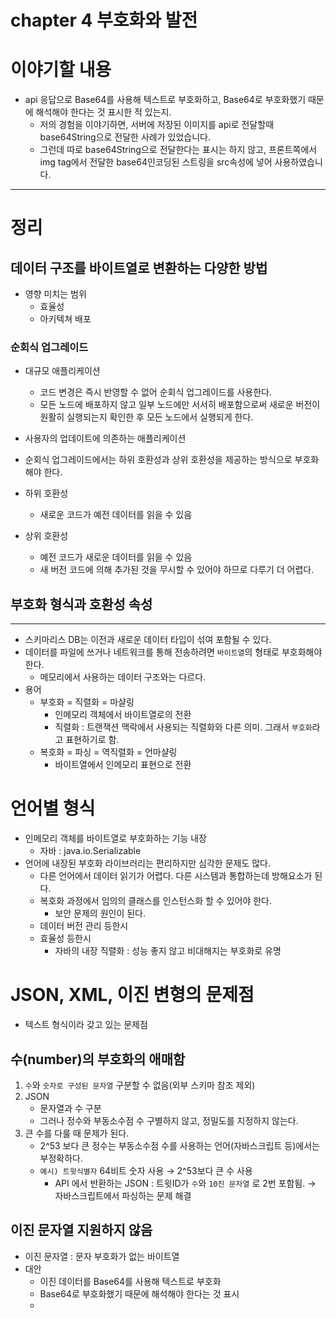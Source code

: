 # chapter 4 부호화와 발전 


# 이야기할 내용

- api 응답으로 Base64를 사용해 텍스트로 부호화하고, Base64로 부호화했기 때문에 해석해야 한다는 것 표시한 적 있는지.
  - 저의 경험을 이야기하면, 서버에 저장된 이미지를 api로 전달할때 base64String으로 전달한 사례가 있었습니다. 
  - 그런데 따로 base64String으로 전달한다는 표시는 하지 않고, 프론트쪽에서 img tag에서 전달한 base64인코딩된 스트링을 src속성에 넣어 사용하였습니다.
  

---

# 정리

## 데이터 구조를 바이트열로 변환하는 다양한 방법

- 영향 미치는 범위
    - 효율성
    - 아키텍쳐 배포

### 순회식 업그레이드

- 대규모 애플리케이션
    - 코드 변경은 즉시 반영할 수 없어 순회식 업그레이드를 사용한다.
    - 모든 노드에 배포하지 않고 일부 노드에만 서서히 배포함으로써 새로운 버전이 원활히 실행되는지 확인한 후 모든 노드에서 실행되게 한다.
- 사용자의 업데이트에 의존하는 애플리케이션
- 순회식 업그레이드에서는 하위 호환성과 상위 호환성을 제공하는 방식으로 부호화 해야 한다.

- 하위 호환성
    - 새로운 코드가 예전 데이터를 읽을 수 있음
- 상위 호환성
    - 예전 코드가 새로운 데이터를 읽을 수 있음
    - 새 버전 코드에 의해 추가된 것을 무시할 수 있어야 하므로 다루기 더 어렵다.

## 부호화 형식과 호환성 속성

---

- 스키마리스 DB는 이전과 새로운 데이터 타입이 섞여 포함될 수 있다.
- 데이터를 파일에 쓰거나 네트워크를 통해 전송하려면 `바이트열`의 형태로 부호화해야 한다.
    - 메모리에서 사용하는 데이터 구조와는 다르다.
- 용어
    - 부호화 = 직렬화 = 마샬링
        - 인메모리 객체에서 바이트열로의 전환
        - 직렬화 : 트랜잭션 맥락에서 사용되는 직렬화와 다른 의미. 그래서 `부호화`라고 표현하기로 함.
    - 복호화 = 파싱 = 역직렬화 = 언마샬링
        - 바이트열에서 인메모리 표현으로 전환

# 언어별 형식

- 인메모리 객체를 바이트열로 부호화하는 기능 내장
    - 자바 : java.io.Serializable
- 언어에 내장된 부호화 라이브러리는 편리하지만 심각한 문제도 많다.
    - 다른 언어에서 데이터 읽기가 어렵다. 다른 시스템과 통합하는데 방해요소가 된다.
    - 복호화 과정에서 임의의 클래스를 인스턴스화 할 수 있어야 한다.
        - 보안 문제의 원인이 된다.
    - 데이터 버전 관리 등한시
    - 효율성 등한시
        - 자바의 내장 직렬화 : 성능 좋지 않고 비대해지는 부호화로 유명

# JSON, XML, 이진 변형의 문제점

- 텍스트 형식이라 갖고 있는 문제점

## 수(number)의 부호화의 애매함

1. `수`와 `숫자로 구성된 문자열` 구분할 수 없음(외부 스키마 참조 제외)
2. JSON 
    - 문자열과 수 구분
    - 그러나 정수와 부동소수점 수 구별하지 않고, 정밀도를 지정하지 않는다.
3. 큰 수를 다룰 때 문제가 된다.
    - 2^53 보다 큰 정수는 부동소수점 수를 사용하는 언어(자바스크립트 등)에서는 부정확하다.
    - `예시) 트윗식별자` 64비트 숫자 사용 → 2^53보다 큰 수 사용
        - API 에서 반환하는 JSON : 트윗ID가 `수`와 `10진 문자열` 로 2번 포함됨. → 자바스크립트에서 파싱하는 문제 해결

## 이진 문자열 지원하지 않음

- 이진 문자열 : 문자 부호화가 없는 바이트열
- 대안
    - 이진 데이터를 Base64를 사용해 텍스트로 부호화
    - Base64로 부호화했기 때문에 해석해야 한다는 것 표시
    -